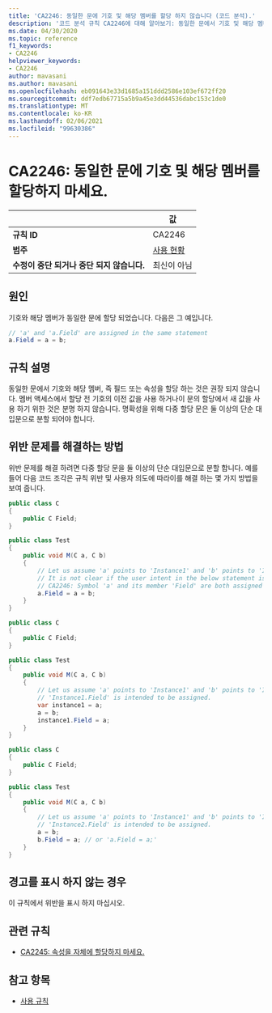 ```yaml
---
title: 'CA2246: 동일한 문에 기호 및 해당 멤버를 할당 하지 않습니다 (코드 분석).'
description: '코드 분석 규칙 CA2246에 대해 알아보기: 동일한 문에서 기호 및 해당 멤버를 할당 하지 않습니다.'
ms.date: 04/30/2020
ms.topic: reference
f1_keywords:
- CA2246
helpviewer_keywords:
- CA2246
author: mavasani
ms.author: mavasani
ms.openlocfilehash: eb091643e33d1685a151ddd2586e103ef672ff20
ms.sourcegitcommit: ddf7edb67715a5b9a45e3dd44536dabc153c1de0
ms.translationtype: MT
ms.contentlocale: ko-KR
ms.lasthandoff: 02/06/2021
ms.locfileid: "99630386"
---
```

# <a name="ca2246-do-not-assign-a-symbol-and-its-member-in-the-same-statement"></a>CA2246: 동일한 문에 기호 및 해당 멤버를 할당하지 마세요.

| | 값 |
|-|-|
| **규칙 ID** |CA2246|
| **범주** |[사용 현황](usage-warnings.md)|
| **수정이 중단 되거나 중단 되지 않습니다.** |최신이 아님|

## <a name="cause"></a>원인

기호와 해당 멤버가 동일한 문에 할당 되었습니다. 다음은 그 예입니다. 

```csharp
// 'a' and 'a.Field' are assigned in the same statement
a.Field = a = b;
```

## <a name="rule-description"></a>규칙 설명

동일한 문에서 기호와 해당 멤버, 즉 필드 또는 속성을 할당 하는 것은 권장 되지 않습니다. 멤버 액세스에서 할당 전 기호의 이전 값을 사용 하거나이 문의 할당에서 새 값을 사용 하기 위한 것은 분명 하지 않습니다. 명확성을 위해 다중 할당 문은 둘 이상의 단순 대입문으로 분할 되어야 합니다.

## <a name="how-to-fix-violations"></a>위반 문제를 해결하는 방법

위반 문제를 해결 하려면 다중 할당 문을 둘 이상의 단순 대입문으로 분할 합니다. 예를 들어 다음 코드 조각은 규칙 위반 및 사용자 의도에 따라이를 해결 하는 몇 가지 방법을 보여 줍니다.

```csharp
public class C
{
    public C Field;
}

public class Test
{
    public void M(C a, C b)
    {
        // Let us assume 'a' points to 'Instance1' and 'b' points to 'Instance2' at the start of the method.
        // It is not clear if the user intent in the below statement is to assign to 'Instance1.Field' or 'Instance2.Field'.
        // CA2246: Symbol 'a' and its member 'Field' are both assigned in the same statement. You are at risk of assigning the member of an unintended object.
        a.Field = a = b;
    }
}
```

```csharp
public class C
{
    public C Field;
}

public class Test
{
    public void M(C a, C b)
    {
        // Let us assume 'a' points to 'Instance1' and 'b' points to 'Instance2' at the start of the method.
        // 'Instance1.Field' is intended to be assigned.
        var instance1 = a;
        a = b;
        instance1.Field = a;
    }
}
```

```csharp
public class C
{
    public C Field;
}

public class Test
{
    public void M(C a, C b)
    {
        // Let us assume 'a' points to 'Instance1' and 'b' points to 'Instance2' at the start of the method.
        // 'Instance2.Field' is intended to be assigned.
        a = b;
        b.Field = a; // or 'a.Field = a;'
    }
}
```

## <a name="when-to-suppress-warnings"></a>경고를 표시 하지 않는 경우

이 규칙에서 위반을 표시 하지 마십시오.

## <a name="related-rules"></a>관련 규칙

- [CA2245: 속성을 자체에 할당하지 마세요.](ca2245.md)

## <a name="see-also"></a>참고 항목

- [사용 규칙](usage-warnings.md)
